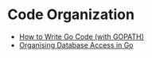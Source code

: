 # Code Organization

* [How to Write Go Code (with GOPATH)](https://go.dev/doc/gopath_code)
* [Organising Database Access in Go](https://www.alexedwards.net/blog/organising-database-access)
